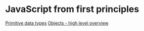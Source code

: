 # JavaScript from first principles

[Primitive data types](javascript-from-first-principles/primitive-data-types.md)
[Objects - high level overview](javascript-from-first-principles/objects-high-level-overview.md)